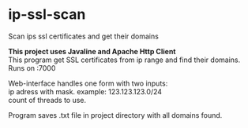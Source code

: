 # ip-ssl-scan
Scan ips ssl certificates and get their domains

 <b>This project uses Javaline and Apache Http Client</b></br>
 This program get SSL certificates from ip range and find their domains.</br>
 Runs on :7000</br>

 Web-interface handles one form with two inputs:</br>
 ip adress with mask. example: 123.123.123.0/24</br>
 count of threads to use.</br>

 Program saves .txt file in project directory with all domains found.</br>
